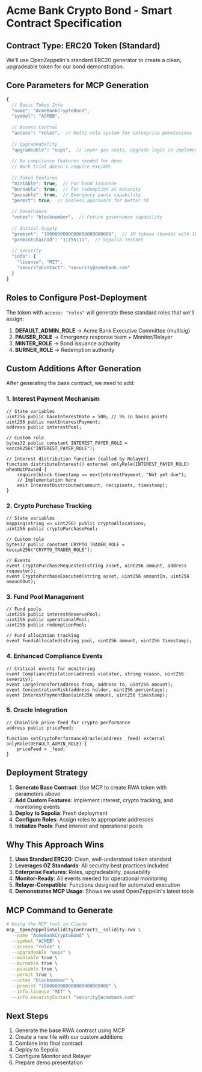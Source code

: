 # Acme Bank Crypto Bond - Smart Contract Specification

## Contract Type: ERC20 Token (Standard)

We'll use OpenZeppelin's standard ERC20 generator to create a clean, upgradeable token for our bond demonstration.

## Core Parameters for MCP Generation

```javascript
{
  // Basic Token Info
  "name": "AcmeBankCryptoBond",
  "symbol": "ACMEB",
  
  // Access Control
  "access": "roles",  // Multi-role system for enterprise permissions
  
  // Upgradeability
  "upgradeable": "uups",  // Lower gas costs, upgrade logic in implementation
  
  // No compliance features needed for demo
  // Work trial doesn't require KYC/AML
  
  // Token Features
  "mintable": true,  // For bond issuance
  "burnable": true,  // For redemption at maturity
  "pausable": true,  // Emergency pause capability
  "permit": true,  // Gasless approvals for better UX
  
  // Governance
  "votes": "blocknumber",  // Future governance capability
  
  // Initial Supply
  "premint": "1000000000000000000000000",  // 1M tokens (bonds) with 18 decimals
  "premintChainId": "11155111",  // Sepolia testnet
  
  // Security
  "info": {
    "license": "MIT",
    "securityContact": "security@acmebank.com"
  }
}
```

## Roles to Configure Post-Deployment

The token with `access: "roles"` will generate these standard roles that we'll assign:

1. **DEFAULT_ADMIN_ROLE** → Acme Bank Executive Committee (multisig)
2. **PAUSER_ROLE** → Emergency response team + Monitor/Relayer
3. **MINTER_ROLE** → Bond issuance authority
4. **BURNER_ROLE** → Redemption authority

## Custom Additions After Generation

After generating the base contract, we need to add:

### 1. Interest Payment Mechanism
```solidity
// State variables
uint256 public baseInterestRate = 500; // 5% in basis points
uint256 public nextInterestPayment;
address public interestPool;

// Custom role
bytes32 public constant INTEREST_PAYER_ROLE = keccak256("INTEREST_PAYER_ROLE");

// Interest distribution function (called by Relayer)
function distributeInterest() external onlyRole(INTEREST_PAYER_ROLE) whenNotPaused {
    require(block.timestamp >= nextInterestPayment, "Not yet due");
    // Implementation here
    emit InterestDistributed(amount, recipients, timestamp);
}
```

### 2. Crypto Purchase Tracking
```solidity
// State variables
mapping(string => uint256) public cryptoAllocations;
uint256 public cryptoPurchasePool;

// Custom role
bytes32 public constant CRYPTO_TRADER_ROLE = keccak256("CRYPTO_TRADER_ROLE");

// Events
event CryptoPurchaseRequested(string asset, uint256 amount, address requester);
event CryptoPurchaseExecuted(string asset, uint256 amountIn, uint256 amountOut);
```

### 3. Fund Pool Management
```solidity
// Fund pools
uint256 public interestReservePool;
uint256 public operationalPool;
uint256 public redemptionPool;

// Fund allocation tracking
event FundsAllocated(string pool, uint256 amount, uint256 timestamp);
```

### 4. Enhanced Compliance Events
```solidity
// Critical events for monitoring
event ComplianceViolation(address violator, string reason, uint256 severity);
event LargeTransfer(address from, address to, uint256 amount);
event ConcentrationRisk(address holder, uint256 percentage);
event InterestPaymentDue(uint256 amount, uint256 timestamp);
```

### 5. Oracle Integration
```solidity
// Chainlink price feed for crypto performance
address public priceFeed;

function setCryptoPerformanceOracle(address _feed) external onlyRole(DEFAULT_ADMIN_ROLE) {
    priceFeed = _feed;
}
```

## Deployment Strategy

1. **Generate Base Contract**: Use MCP to create RWA token with parameters above
2. **Add Custom Features**: Implement interest, crypto tracking, and monitoring events
3. **Deploy to Sepolia**: Fresh deployment
4. **Configure Roles**: Assign roles to appropriate addresses
5. **Initialize Pools**: Fund interest and operational pools

## Why This Approach Wins

1. **Uses Standard ERC20**: Clean, well-understood token standard
2. **Leverages OZ Standards**: All security best practices included
3. **Enterprise Features**: Roles, upgradeability, pausability
4. **Monitor-Ready**: All events needed for operational monitoring
5. **Relayer-Compatible**: Functions designed for automated execution
6. **Demonstrates MCP Usage**: Shows we used OpenZeppelin's latest tools

## MCP Command to Generate

```bash
# Using the MCP tool in Claude
mcp__OpenZeppelinSolidityContracts__solidity-rwa \
  --name "AcmeBankCryptoBond" \
  --symbol "ACMEB" \
  --access "roles" \
  --upgradeable "uups" \
  --mintable true \
  --burnable true \
  --pausable true \
  --permit true \
  --votes "blocknumber" \
  --premint "1000000000000000000000000" \
  --info.license "MIT" \
  --info.securityContact "security@acmebank.com"
```

## Next Steps

1. Generate the base RWA contract using MCP
2. Create a new file with our custom additions
3. Combine into final contract
4. Deploy to Sepolia
5. Configure Monitor and Relayer
6. Prepare demo presentation